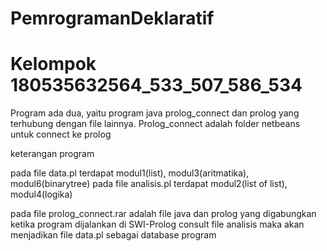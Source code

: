 # PemrogramanDeklaratif
# Kelompok 180535632564_533_507_586_534
Program ada dua, yaitu program java prolog_connect dan prolog yang terhubung dengan file lainnya.
Prolog_connect adalah folder netbeans untuk connect ke prolog

keterangan program

pada file data.pl terdapat modul1(list), modul3(aritmatika), modul6(binarytree)
pada file analisis.pl terdapat modul2(list of list), modul4(logika)

pada file prolog_connect.rar adalah file java dan prolog yang digabungkan
ketika program dijalankan di SWI-Prolog consult file analisis maka akan menjadikan file data.pl sebagai database program
